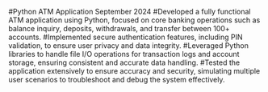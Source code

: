 #Python ATM Application                                                                                                                                                        September 2024
#Developed a fully functional ATM application using Python, focused on core banking operations such as balance inquiry, deposits, withdrawals, and transfer between 100+ accounts.
#Implemented secure authentication features, including PIN validation, to ensure user privacy and data integrity.
#Leveraged Python libraries to handle file I/O operations for transaction logs and account storage, ensuring consistent and accurate data handling.
#Tested the application extensively to ensure accuracy and security, simulating multiple user scenarios to troubleshoot and debug the system effectively. 
